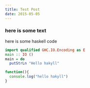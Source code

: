 ```yaml
---
title: Test Post
date: 2015-05-05
---
```


### here is some text
here is some haskell code
``` haskell
import qualified GHC.IO.Encoding as E
main :: IO ()
main = do
  putStrLn "Hello hakyll"
```

``` javascript
function(){
  console.log("hello hakyll")
}
```
